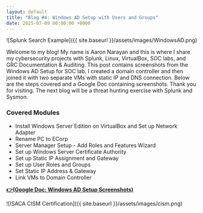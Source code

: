 ```yaml
---
layout: default
title: "Blog #4: Windows AD Setup with Users and Groups"
date: 2025-07-09 00:00:00 +0000
---
```


![Splunk Search Example]({{ site.baseurl }}/assets/images/WindowsAD.png)

Welcome to my blog! My name is Aaron Narayan and this is where I share my cybersecurity projects with Splunk, Linux, VirtualBox, SOC labs, and GRC Documentation & Auditing.  This post contains screenshots from the Windows AD Setup for SOC lab. I created a domain controller and then joined it with two separate VMs with static IP and DNS connection. Below are the steps covered and a Google Doc containing screenshots. Thank you for visiting. The next blog will be a threat hunting exercise with Splunk and Sysmon. 

### Covered Modules

 - Install Windows Server Edition on VirtualBox and Set up Network Adapter
 - Rename PC to ECorp
 - Server Manager Setup - Add Roles and Features Wizard
 - Set up Windows Server Certificate Authority 
 - Set up Static IP Assignment and Gateway
 - Set up User Roles and Groups
 - Set Static IP Address & Gateway
 - Link VMs to Domain Controller


[**👉(Google Doc: Windows AD Setup Screenshots)**](https://docs.google.com/document/d/1OFrS6Mo746bbScpqqT6mJ5ckOGWgLyBKyfnAvaHj2-I/edit?usp=sharing)


![ISACA CISM Certification]({{ site.baseurl }}/assets/images/cism.png)

